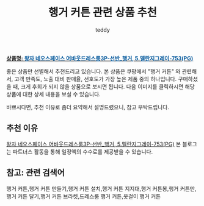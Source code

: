 ﻿---
layout: post
title:  "행거 커튼 관련 상품 추천"
author: teddy
categories: [ 가구/인테리어 ]
tags: [행거 커튼,행거 커튼 만들기,행거 커튼 설치,행거 커튼 지지대,행거 커튼봉,행거 커튼만,행거 커튼 달기,행거 커튼 브라켓,드레스룸 행거 커튼,옷걸이 행거 커튼]
image: https://static.coupangcdn.com/image/vendor_inventory/f1e5/f397fef4b87e85295fa33f6b63bfa63bed48bf2a3e0121f78823aac8983b.jpg 
description: "쿠팡에서 행거 커튼 관련 상품으로 가장 고객 선호도가 높은 제품 중 하나입니다."
---

<a href="https://link.coupang.com/re/AFFSDP?lptag=AF3256674&pageKey=1187186452&itemId=2168101549&vendorItemId=70166239572&traceid=V0-153-12e53e4b4a04a69b"><b>상품명: <font color='#01579B'>왕자 네오스페이스 어바웃드레스룸3P-선반_행거, 5.멜란지그레이-753(PG)</font></b></a>

좋은 상품만 선별해서 추천드리고 있습니다.
본 상품은 쿠팡에서 "행거 커튼" 와 관련해서, 고객 만족도, 노출 대비 판매율, 선호도가 가장 높은 제품 중의 하나입니다.
구매하셨을 때, 크게 후회가 되지 않을 상품으로 보시면 됩니다. 
다음 이미지를 클릭하시면 해당 상품에 대한 상세 내용을 보실 수 있습니다.

바쁘시다면, 추천 이유로 좀더 요약해서 설명드렸으니, 참고 부탁드립니다.

## 추천 이유 

<a href="https://link.coupang.com/re/AFFSDP?lptag=AF3256674&pageKey=1187186452&itemId=2168101549&vendorItemId=70166239572&traceid=V0-153-12e53e4b4a04a69b">왕자 네오스페이스 어바웃드레스룸3P-선반_행거, 5.멜란지그레이-753(PG)</a>
본 블로그는 파트너스 활동을 통해 일정액의 수수료를 제공받을 수 있습니다.

## 참고: 관련 검색어    
행거 커튼,행거 커튼 만들기,행거 커튼 설치,행거 커튼 지지대,행거 커튼봉,행거 커튼만,행거 커튼 달기,행거 커튼 브라켓,드레스룸 행거 커튼,옷걸이 행거 커튼